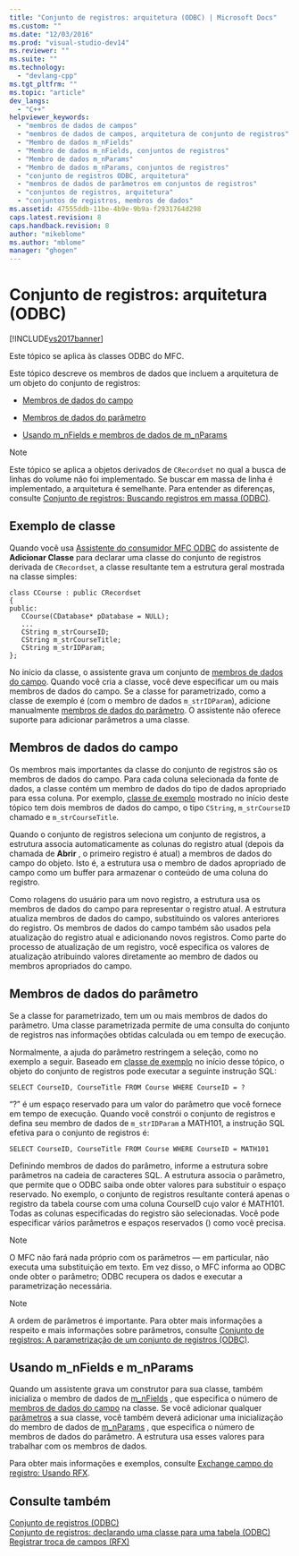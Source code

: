 ```yaml
---
title: "Conjunto de registros: arquitetura (ODBC) | Microsoft Docs"
ms.custom: ""
ms.date: "12/03/2016"
ms.prod: "visual-studio-dev14"
ms.reviewer: ""
ms.suite: ""
ms.technology: 
  - "devlang-cpp"
ms.tgt_pltfrm: ""
ms.topic: "article"
dev_langs: 
  - "C++"
helpviewer_keywords: 
  - "membros de dados de campos"
  - "membros de dados de campos, arquitetura de conjunto de registros"
  - "Membro de dados m_nFields"
  - "Membro de dados m_nFields, conjuntos de registros"
  - "Membro de dados m_nParams"
  - "Membro de dados m_nParams, conjuntos de registros"
  - "conjunto de registros ODBC, arquitetura"
  - "membros de dados de parâmetros em conjuntos de registros"
  - "conjuntos de registros, arquitetura"
  - "conjuntos de registros, membros de dados"
ms.assetid: 47555ddb-11be-4b9e-9b9a-f2931764d298
caps.latest.revision: 8
caps.handback.revision: 8
author: "mikeblome"
ms.author: "mblome"
manager: "ghogen"
---
```

# Conjunto de registros: arquitetura (ODBC)
[!INCLUDE[vs2017banner](../../assembler/inline/includes/vs2017banner.md)]

Este tópico se aplica às classes ODBC do MFC.  
  
 Este tópico descreve os membros de dados que incluem a arquitetura de um objeto do conjunto de registros:  
  
-   [Membros de dados do campo](#_core_field_data_members)  
  
-   [Membros de dados do parâmetro](#_core_parameter_data_members)  
  
-   [Usando m\_nFields e membros de dados de m\_nParams](#_core_using_m_nfields_and_m_nparams)  
  
> [!NOTE]
>  Este tópico se aplica a objetos derivados de `CRecordset` no qual a busca de linhas do volume não foi implementado.  Se buscar em massa de linha é implementado, a arquitetura é semelhante.  Para entender as diferenças, consulte [Conjunto de registros: Buscando registros em massa \(ODBC\)](../Topic/Recordset:%20Fetching%20Records%20in%20Bulk%20\(ODBC\).md).  
  
##  <a name="_core_a_sample_class"></a> Exemplo de classe  
 Quando você usa [Assistente do consumidor MFC ODBC](../../mfc/reference/adding-an-mfc-odbc-consumer.md) do assistente de **Adicionar Classe** para declarar uma classe do conjunto de registros derivada de `CRecordset`, a classe resultante tem a estrutura geral mostrada na classe simples:  
  
```  
class CCourse : public CRecordset  
{  
public:  
   CCourse(CDatabase* pDatabase = NULL);  
   ...  
   CString m_strCourseID;  
   CString m_strCourseTitle;  
   CString m_strIDParam;  
};  
```  
  
 No início da classe, o assistente grava um conjunto de [membros de dados do campo](#_core_field_data_members).  Quando você cria a classe, você deve especificar um ou mais membros de dados do campo.  Se a classe for parametrizado, como a classe de exemplo é \(com o membro de dados `m_strIDParam`\), adicione manualmente [membros de dados do parâmetro](#_core_parameter_data_members).  O assistente não oferece suporte para adicionar parâmetros a uma classe.  
  
##  <a name="_core_field_data_members"></a> Membros de dados do campo  
 Os membros mais importantes da classe do conjunto de registros são os membros de dados do campo.  Para cada coluna selecionada da fonte de dados, a classe contém um membro de dados do tipo de dados apropriado para essa coluna.  Por exemplo, [classe de exemplo](#_core_a_sample_class) mostrado no início deste tópico tem dois membros de dados do campo, o tipo `CString`, `m_strCourseID` chamado e `m_strCourseTitle`.  
  
 Quando o conjunto de registros seleciona um conjunto de registros, a estrutura associa automaticamente as colunas do registro atual \(depois da chamada de **Abrir** , o primeiro registro é atual\) a membros de dados do campo do objeto.  Isto é, a estrutura usa o membro de dados apropriado de campo como um buffer para armazenar o conteúdo de uma coluna do registro.  
  
 Como rolagens do usuário para um novo registro, a estrutura usa os membros de dados do campo para representar o registro atual.  A estrutura atualiza membros de dados do campo, substituindo os valores anteriores do registro.  Os membros de dados do campo também são usados pela atualização do registro atual e adicionando novos registros.  Como parte do processo de atualização de um registro, você especifica os valores de atualização atribuindo valores diretamente ao membro de dados ou membros apropriados do campo.  
  
##  <a name="_core_parameter_data_members"></a> Membros de dados do parâmetro  
 Se a classe for parametrizado, tem um ou mais membros de dados do parâmetro.  Uma classe parametrizada permite de uma consulta do conjunto de registros nas informações obtidas calculada ou em tempo de execução.  
  
 Normalmente, a ajuda do parâmetro restringem a seleção, como no exemplo a seguir.  Baseado em [classe de exemplo](#_core_a_sample_class) no início desse tópico, o objeto do conjunto de registros pode executar a seguinte instrução SQL:  
  
```  
SELECT CourseID, CourseTitle FROM Course WHERE CourseID = ?  
```  
  
 “?” é um espaço reservado para um valor do parâmetro que você fornece em tempo de execução.  Quando você constrói o conjunto de registros e defina seu membro de dados de `m_strIDParam` a MATH101, a instrução SQL efetiva para o conjunto de registros é:  
  
```  
SELECT CourseID, CourseTitle FROM Course WHERE CourseID = MATH101  
```  
  
 Definindo membros de dados do parâmetro, informe a estrutura sobre parâmetros na cadeia de caracteres SQL.  A estrutura associa o parâmetro, que permite que o ODBC saiba onde obter valores para substituir o espaço reservado.  No exemplo, o conjunto de registros resultante conterá apenas o registro da tabela course com uma coluna CourseID cujo valor é MATH101.  Todas as colunas especificadas do registro são selecionadas.  Você pode especificar vários parâmetros e espaços reservados \(\) como você precisa.  
  
> [!NOTE]
>  O MFC não fará nada próprio com os parâmetros — em particular, não executa uma substituição em texto.  Em vez disso, o MFC informa ao ODBC onde obter o parâmetro; ODBC recupera os dados e executar a parametrização necessária.  
  
> [!NOTE]
>  A ordem de parâmetros é importante.  Para obter mais informações a respeito e mais informações sobre parâmetros, consulte [Conjunto de registros: A parametrização de um conjunto de registros \(ODBC\)](../../data/odbc/recordset-parameterizing-a-recordset-odbc.md).  
  
##  <a name="_core_using_m_nfields_and_m_nparams"></a> Usando m\_nFields e m\_nParams  
 Quando um assistente grava um construtor para sua classe, também inicializa o membro de dados de [m\_nFields](../Topic/CRecordset::m_nFields.md) , que especifica o número de [membros de dados do campo](#_core_field_data_members) na classe.  Se você adicionar qualquer [parâmetros](#_core_parameter_data_members) a sua classe, você também deverá adicionar uma inicialização do membro de dados de [m\_nParams](../Topic/CRecordset::m_nParams.md) , que especifica o número de membros de dados do parâmetro.  A estrutura usa esses valores para trabalhar com os membros de dados.  
  
 Para obter mais informações e exemplos, consulte [Exchange campo do registro: Usando RFX](../../data/odbc/record-field-exchange-using-rfx.md).  
  
## Consulte também  
 [Conjunto de registros \(ODBC\)](../../data/odbc/recordset-odbc.md)   
 [Conjunto de registros: declarando uma classe para uma tabela \(ODBC\)](../../data/odbc/recordset-declaring-a-class-for-a-table-odbc.md)   
 [Registrar troca de campos \(RFX\)](../../data/odbc/record-field-exchange-rfx.md)